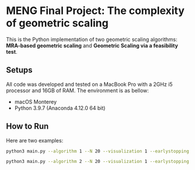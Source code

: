# MENG Final Project: The complexity of geometric scaling
This is the Python implementation of two geometric scaling algorithms: **MRA-based geometric scaling** and **Geometric Scaling via a feasibility test**.

## Setups
All code was developed and tested on a MacBook Pro with a 2GHz i5 processor and 16GB of RAM. The environment is as bellow:

- macOS Monterey
- Python 3.9.7 (Anaconda 4.12.0 64 bit)


## How to Run
Here are two examples:
```bash
python3 main.py --algorithm 1 --N 20 --visualization 1 --earlystopping 0 
```
```bash
python3 main.py --algorithm 2 --N 20 --visualization 1 --earlystopping 1 --molecular 4 --denominator 3
```
